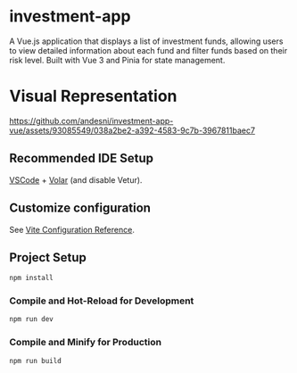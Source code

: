 # investment-app
A Vue.js application that displays a list of investment funds, allowing users to view detailed information about each fund and filter funds based on their risk level. Built with Vue 3 and Pinia for state management.

# Visual Representation


https://github.com/andesni/investment-app-vue/assets/93085549/038a2be2-a392-4583-9c7b-3967811baec7



## Recommended IDE Setup

[VSCode](https://code.visualstudio.com/) + [Volar](https://marketplace.visualstudio.com/items?itemName=Vue.volar) (and disable Vetur).

## Customize configuration

See [Vite Configuration Reference](https://vitejs.dev/config/).

## Project Setup

```sh
npm install
```

### Compile and Hot-Reload for Development

```sh
npm run dev
```

### Compile and Minify for Production

```sh
npm run build
```
